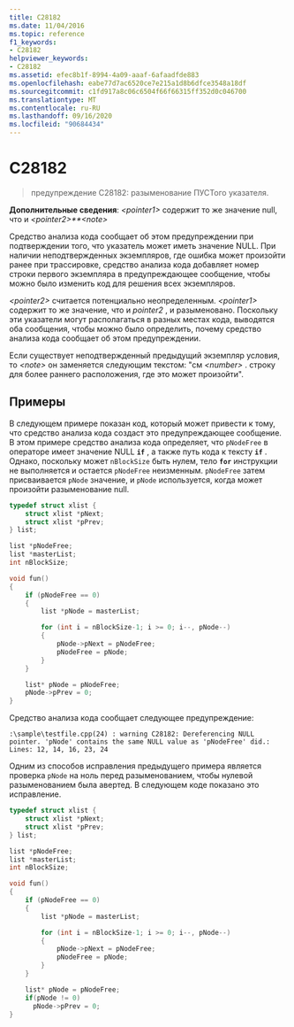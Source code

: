 ```yaml
---
title: C28182
ms.date: 11/04/2016
ms.topic: reference
f1_keywords:
- C28182
helpviewer_keywords:
- C28182
ms.assetid: efec8b1f-8994-4a09-aaaf-6afaadfde883
ms.openlocfilehash: eabe77d7ac6520ce7e215a1d8b6dfce3548a18df
ms.sourcegitcommit: c1fd917a8c06c6504f66f66315ff352d0c046700
ms.translationtype: MT
ms.contentlocale: ru-RU
ms.lasthandoff: 09/16/2020
ms.locfileid: "90684434"
---
```

# <a name="c28182"></a>C28182

> предупреждение C28182: разыменование ПУСТого указателя.

 **Дополнительные сведения**: *\<pointer1>* содержит то же значение null, что и *\<pointer2>**\<note>*

Средство анализа кода сообщает об этом предупреждении при подтверждении того, что указатель может иметь значение NULL. При наличии неподтвержденных экземпляров, где ошибка может произойти ранее при трассировке, средство анализа кода добавляет номер строки первого экземпляра в предупреждающее сообщение, чтобы можно было изменить код для решения всех экземпляров.

 *\<pointer2>* считается потенциально неопределенным. *\<pointer1>* содержит то же значение, что и *pointer2* , и разыменовано. Поскольку эти указатели могут располагаться в разных местах кода, выводятся оба сообщения, чтобы можно было определить, почему средство анализа кода сообщает об этом предупреждении.

Если существует неподтвержденный предыдущий экземпляр условия, то *\<note>* он заменяется следующим текстом: "см *\<number>* . строку для более раннего расположения, где это может произойти".

## <a name="examples"></a>Примеры

В следующем примере показан код, который может привести к тому, что средство анализа кода создаст это предупреждающее сообщение. В этом примере средство анализа кода определяет, что `pNodeFree` в операторе имеет значение NULL **`if`** , а также путь кода к тексту **`if`** . Однако, поскольку может `nBlockSize` быть нулем, тело **`for`** инструкции не выполняется и остается `pNodeFree` неизменным. `pNodeFree` затем присваивается `pNode` значение, и `pNode` используется, когда может произойти разыменование null.

```cpp
typedef struct xlist {
    struct xlist *pNext;
    struct xlist *pPrev;
} list;

list *pNodeFree;
list *masterList;
int nBlockSize;

void fun()
{
    if (pNodeFree == 0)
    {
        list *pNode = masterList;

        for (int i = nBlockSize-1; i >= 0; i--, pNode--)
        {
            pNode->pNext = pNodeFree;
            pNodeFree = pNode;
        }
    }

    list* pNode = pNodeFree;
    pNode->pPrev = 0;
}
```

Средство анализа кода сообщает следующее предупреждение:

```Output
:\sample\testfile.cpp(24) : warning C28182: Dereferencing NULL pointer. 'pNode' contains the same NULL value as 'pNodeFree' did.: Lines: 12, 14, 16, 23, 24
```

Одним из способов исправления предыдущего примера является проверка `pNode` на ноль перед разыменованием, чтобы нулевой разыменованием была авертед. В следующем коде показано это исправление.

```cpp
typedef struct xlist {
    struct xlist *pNext;
    struct xlist *pPrev;
} list;

list *pNodeFree;
list *masterList;
int nBlockSize;

void fun()
{
    if (pNodeFree == 0)
    {
        list *pNode = masterList;

        for (int i = nBlockSize-1; i >= 0; i--, pNode--)
        {
            pNode->pNext = pNodeFree;
            pNodeFree = pNode;
        }
    }

    list* pNode = pNodeFree;
    if(pNode != 0)
      pNode->pPrev = 0;
}
```
